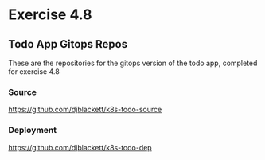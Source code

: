 # Exercise 4.8

## Todo App Gitops Repos

These are the repositories for the gitops version of the todo app, completed for exercise 4.8  

### Source

<https://github.com/djblackett/k8s-todo-source>

### Deployment

<https://github.com/djblackett/k8s-todo-dep>

